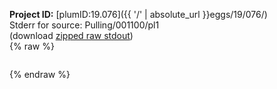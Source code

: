 **Project ID:** [plumID:19.076]({{ '/' | absolute_url }}eggs/19/076/)  
Stderr for source:  Pulling/001100/pl1   
(download [zipped raw stdout](pl1.plumed.stdout.txt.zip))  
{% raw %}
<pre>
</pre>
{% endraw %}

